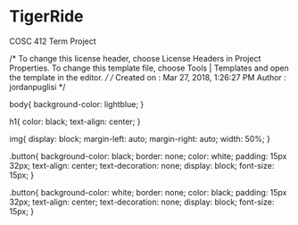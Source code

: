 # TigerRide
COSC 412 Term Project 

/*
To change this license header, choose License Headers in Project Properties.
To change this template file, choose Tools | Templates
and open the template in the editor.
*/
/* 
    Created on : Mar 27, 2018, 1:26:27 PM
    Author     : jordanpuglisi
*/

body{
    background-color: lightblue;
}

h1{
    color: black;
    text-align: center;
}

img{
    display: block;
    margin-left: auto;
    margin-right: auto;
    width: 50%;
}

.button{
    background-color: black;
    border: none;
    color: white;
    padding: 15px 32px;
    text-align: center;
    text-decoration: none;
    display: block;
    font-size: 15px;
}

.button{
    background-color: white;
    border: none;
    color: black;
    padding: 15px 32px;
    text-align: center;
    text-decoration: none;
    display: block;
    font-size: 15px;
}
